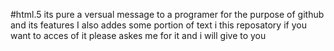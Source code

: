 #html.5
its pure a versual message to a programer for the purpose of github and its features
I also addes some portion of text i this reposatory
if you want to acces of it please askes me for it and i will give to you